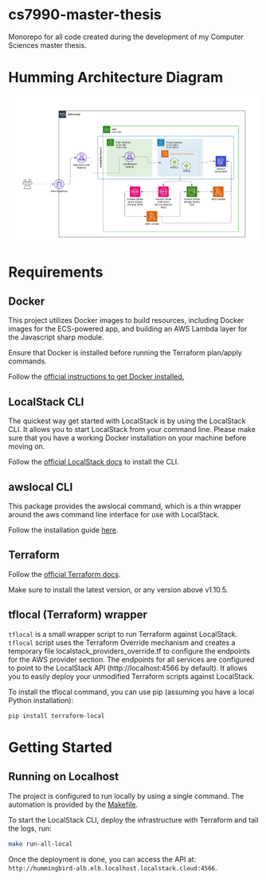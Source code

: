 # cs7990-master-thesis

Monorepo for all code created during the development of my Computer Sciences master thesis.

# Humming Architecture Diagram

![An architecture diagram depicting the AWS services used in the Hummingbird application.](images/hummingbird-architecture-diagram.png)

# Requirements

## Docker

This project utilizes Docker images to build resources, including Docker images for the ECS-powered app, and building an AWS Lambda layer for the Javascript sharp module.

Ensure that Docker is installed before running the Terraform plan/apply commands.

Follow the [official instructions to get Docker installed.](https://docs.docker.com/engine/install/)

## LocalStack CLI

The quickest way get started with LocalStack is by using the LocalStack CLI. It allows you to start LocalStack from your command line. Please make sure that you have a working Docker installation on your machine before moving on.

Follow the [official LocalStack docs](https://docs.localstack.cloud/getting-started/installation/) to install the CLI.

## awslocal CLI

This package provides the awslocal command, which is a thin wrapper around the aws command line interface for use with LocalStack.

Follow the installation guide [here](https://github.com/localstack/awscli-local?tab=readme-ov-file#installation).

## Terraform

Follow the [official Terraform docs](https://developer.hashicorp.com/terraform/install).

Make sure to install the latest version, or any version above v1.10.5.

## tflocal (Terraform) wrapper

`tflocal` is a small wrapper script to run Terraform against LocalStack. `tflocal` script uses the Terraform Override mechanism and creates a temporary file localstack_providers_override.tf to configure the endpoints for the AWS provider section. The endpoints for all services are configured to point to the LocalStack API (http://localhost:4566 by default). It allows you to easily deploy your unmodified Terraform scripts against LocalStack.

To install the tflocal command, you can use pip (assuming you have a local Python installation):

```shell
pip install terraform-local
```

# Getting Started

## Running on Localhost

The project is configured to run locally by using a single command. The automation is provided by the [Makefile](./Makefile).

To start the LocalStack CLI, deploy the infrastructure with Terraform and tail the logs, run:

```sh
make run-all-local
```

Once the deployment is done, you can access the API at: `http://hummingbird-alb.elb.localhost.localstack.cloud:4566`.
